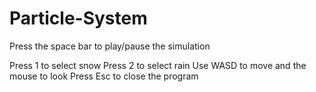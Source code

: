 # Particle-System

Press the space bar to play/pause the simulation

Press 1 to select snow
Press 2 to select rain
Use WASD to move and the mouse to look 
Press Esc to close the program
